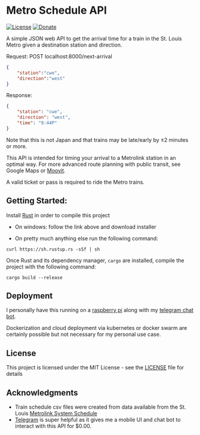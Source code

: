 # Metro Schedule API
[![License](http://img.shields.io/:license-mit-blue.svg)](http://badges.mit-license.org)
[![Donate](https://img.shields.io/badge/Donate-PayPal-green.svg)](https://paypal.me/bryantdeters)

A simple JSON web API to get the arrival time for a train in the St. Louis Metro given a destination station and direction.

Request: POST localhost:8000/next-arrival
```json
{
	"station":"cwe",
	"direction":"west"
}
```

Response:
```json
{
	"station": "cwe",
	"direction": "west",
	"time": "9:44P"
}
```

Note that this is not Japan and that trains may be late/early by ±2 minutes or more. 

This API is intended for timing your arrival to a Metrolink station in an optimal way. For more advanced route planning with public transit, see Google Maps or [Moovit](https://moovit.com/).

A valid ticket or pass is required to ride the Metro trains.

## Getting Started: 
Install [Rust](https://www.rust-lang.org/en-US/) in order to compile this project

* On windows: follow the link above and download installer

* On pretty much anything else run the following command:

```
curl https://sh.rustup.rs -sSf | sh
```

Once Rust and its dependency manager, `cargo` are installed, compile the project with the following command:

```
cargo build --release
```

## Deployment

I personally have this running on a [raspberry pi](https://www.raspberrypi.org) along with my [telegram chat bot](https://github.com/brunt/telegram-bot).
 
 Dockerization and cloud deployment via kubernetes or docker swarm are certainly possible but not necessary for my personal use case.

## License

This project is licensed under the MIT License - see the [LICENSE](LICENSE) file for details

## Acknowledgments

* Train schedule csv files were created from data available from the St. Louis [Metrolink System Schedule](https://www.metrostlouis.org/metrolink-system-schedule/)
* [Telegram](https://telegram.org/) is super helpful as it gives me a mobile UI and chat bot to interact with this API for $0.00.

